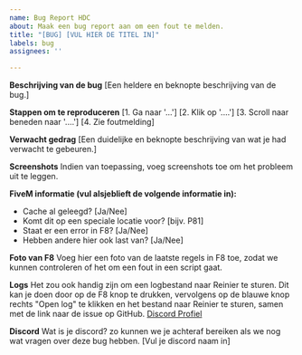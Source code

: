 ```yaml
---
name: Bug Report HDC
about: Maak een bug report aan om een fout te melden.
title: "[BUG] [VUL HIER DE TITEL IN]"
labels: bug
assignees: ''

---
```


**Beschrijving van de bug**
[Een heldere en beknopte beschrijving van de bug.]

**Stappen om te reproduceren**
[1. Ga naar '...']
[2. Klik op '....']
[3. Scroll naar beneden naar '....']
[4. Zie foutmelding]

**Verwacht gedrag**
[Een duidelijke en beknopte beschrijving van wat je had verwacht te gebeuren.]

**Screenshots**
Indien van toepassing, voeg screenshots toe om het probleem uit te leggen.

**FiveM informatie (vul alsjeblieft de volgende informatie in):**
- Cache al geleegd? [Ja/Nee]
- Komt dit op een speciale locatie voor? [bijv. P81]
- Staat er een error in F8? [Ja/Nee]
- Hebben andere hier ook last van? [Ja/Nee]

**Foto van F8**
Voeg hier een foto van de laatste regels in F8 toe, zodat we kunnen controleren of het om een fout in een script gaat.

**Logs**
Het zou ook handig zijn om een logbestand naar Reinier te sturen. Dit kan je doen door op de F8 knop te drukken, vervolgens op de blauwe knop rechts "Open log" te klikken en het bestand naar Reinier te sturen, samen met de link naar de issue op GitHub. [Discord Profiel](https://discord.com/users/528557003770167297)

**Discord**
Wat is je discord? zo kunnen we je achteraf bereiken als we nog wat vragen over deze bug hebben.
[Vul je discord naam in]
